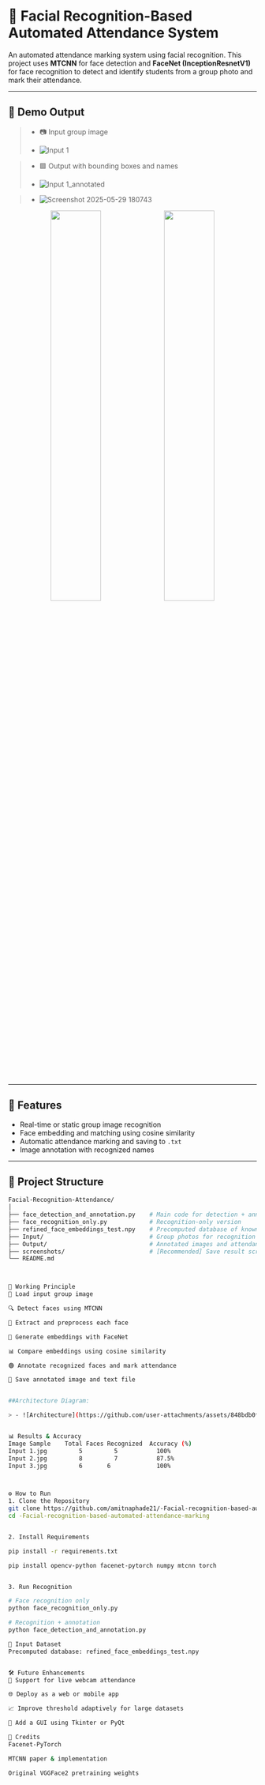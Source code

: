 # 🧠 Facial Recognition-Based Automated Attendance System

An automated attendance marking system using facial recognition. This project uses **MTCNN** for face detection and **FaceNet (InceptionResnetV1)** for face recognition to detect and identify students from a group photo and mark their attendance.

---

## 📸 Demo Output

> - 📷 Input group image
>
> - ![Input 1](https://github.com/user-attachments/assets/c9c8df88-816c-4b2c-b115-4bd9ea35b537)

> - 🟩 Output with bounding boxes and names
>
> - ![Input 1_annotated](https://github.com/user-attachments/assets/c3e3d088-da22-40ed-9368-0ed8e51dbc4c)

>
> - ![Screenshot 2025-05-29 180743](https://github.com/user-attachments/assets/60cb0d12-9bf9-4e6c-b5d6-85d770036773)


<p align="center">
  <img src="screenshots/input.jpg" width="45%">
  <img src="screenshots/output.jpg" width="45%">
</p>

---

## 🚀 Features

- Real-time or static group image recognition
- Face embedding and matching using cosine similarity
- Automatic attendance marking and saving to `.txt`
- Image annotation with recognized names

---

## 📂 Project Structure

```bash
Facial-Recognition-Attendance/
│
├── face_detection_and_annotation.py    # Main code for detection + annotation
├── face_recognition_only.py            # Recognition-only version
├── refined_face_embeddings_test.npy    # Precomputed database of known face embeddings
├── Input/                              # Group photos for recognition
├── Output/                             # Annotated images and attendance text
├── screenshots/                        # [Recommended] Save result screenshots here
└── README.md



🧠 Working Principle
📸 Load input group image

🔍 Detect faces using MTCNN

📐 Extract and preprocess each face

🎯 Generate embeddings with FaceNet

📊 Compare embeddings using cosine similarity

🟢 Annotate recognized faces and mark attendance

📁 Save annotated image and text file


##Architecture Diagram:

> - ![Architecture](https://github.com/user-attachments/assets/848bdb0f-5417-40e7-b4bb-67e14958f06a)


📊 Results & Accuracy
Image Sample	Total Faces	Recognized	Accuracy (%)
Input 1.jpg	        5	      5	          100%
Input 2.jpg	        8	      7	          87.5%
Input 3.jpg       	6      	6	          100%



⚙️ How to Run
1. Clone the Repository
git clone https://github.com/amitnaphade21/-Facial-recognition-based-automated-attendance-marking.git
cd -Facial-recognition-based-automated-attendance-marking


2. Install Requirements

pip install -r requirements.txt

pip install opencv-python facenet-pytorch numpy mtcnn torch


3. Run Recognition

# Face recognition only
python face_recognition_only.py

# Recognition + annotation
python face_detection_and_annotation.py

🧾 Input Dataset
Precomputed database: refined_face_embeddings_test.npy


🛠️ Future Enhancements
🎥 Support for live webcam attendance

🌐 Deploy as a web or mobile app

📈 Improve threshold adaptively for large datasets

🧪 Add a GUI using Tkinter or PyQt

🙏 Credits
Facenet-PyTorch

MTCNN paper & implementation

Original VGGFace2 pretraining weights



